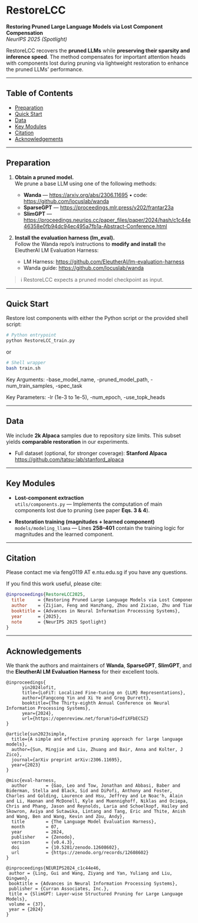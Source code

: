 # RestoreLCC

**Restoring Pruned Large Language Models via Lost Component Compensation**  
*NeurIPS 2025 (Spotlight)*

RestoreLCC recovers the **pruned LLMs** while **preserving their sparsity and inference speed**. The method compensates for important attention heads with components lost during pruning via lightweight restoration to enhance the pruned LLMs' performance.

---

## Table of Contents

- [Preparation](#preparation)
- [Quick Start](#quick-start)  
- [Data](#data)
- [Key Modules](#key-modules)   
- [Citation](#citation)
- [Acknowledgements](#acknowledgements)

---


## Preparation

1. **Obtain a pruned model.**  
   We prune a base LLM using one of the following methods:
   - **Wanda** — <https://arxiv.org/abs/2306.11695> • code: <https://github.com/locuslab/wanda>  
   - **SparseGPT** — <https://proceedings.mlr.press/v202/frantar23a>  
   - **SlimGPT** — <https://proceedings.neurips.cc/paper_files/paper/2024/hash/c1c44e46358e0fb94dc94ec495a7fb1a-Abstract-Conference.html>

2. **Install the evaluation harness (lm_eval).**  
   Follow the Wanda repo’s instructions to **modify and install** the EleutherAI LM Evaluation Harness:  
   - LM Harness: <https://github.com/EleutherAI/lm-evaluation-harness>  
   - Wanda guide: <https://github.com/locuslab/wanda>

> ℹ️ RestoreLCC expects a pruned model checkpoint as input.

---


## Quick Start

Restore lost components with either the Python script or the provided shell script:

```bash
# Python entrypoint
python RestoreLCC_train.py
```

or

```bash
# Shell wrapper
bash train.sh
```
Key Arguments:
-base_model_name, -pruned_model_path, -num_train_samples, -spec_task

Key Parameters:
-lr (1e-3 to 1e-5), -num_epoch, -use_topk_heads

---

## Data

We include **2k Alpaca** samples due to repository size limits. This subset yields **comparable restoration** in our experiments.

- Full dataset (optional, for stronger coverage): **Stanford Alpaca**  
  <https://github.com/tatsu-lab/stanford_alpaca>

---


## Key Modules

- **Lost-component extraction**  
  `utils/components.py` — Implements the computation of main components lost due to pruning (see paper **Eqs. 3 & 4**).

- **Restoration training (magnitudes + learned component)**  
  `models/modeling_llama` — Lines **258–401** contain the training logic for magnitudes and the learned component.

---


## Citation
Please contact me via feng0119 AT e.ntu.edu.sg if you have any questions.

If you find this work useful, please cite:

```bibtex
@inproceedings{RestoreLCC2025,
  title     = {Restoring Pruned Large Language Models via Lost Component Compensation},
  author    = {Zijian, Feng and Hanzhang, Zhou and Zixiao, Zhu and Tianjiao, Li and Jia Jim Deryl, Chua and Lee Onn, Mak and Gee Wah, Ng and Kezhi Mao},
  booktitle = {Advances in Neural Information Processing Systems},
  year      = {2025},
  note      = {NeurIPS 2025 Spotlight}
}
```

---


## Acknowledgements

We thank the authors and maintainers of **Wanda**, **SparseGPT**, **SlimGPT**, and the **EleutherAI LM Evaluation Harness** for their excellent tools.


```
@inproceedings{
      yin2024lofit,
      title={LoFiT: Localized Fine-tuning on {LLM} Representations},
      author={Fangcong Yin and Xi Ye and Greg Durrett},
      booktitle={The Thirty-eighth Annual Conference on Neural Information Processing Systems},
      year={2024},
      url={https://openreview.net/forum?id=dfiXFbECSZ}
}

@article{sun2023simple,
  title={A simple and effective pruning approach for large language models},
  author={Sun, Mingjie and Liu, Zhuang and Bair, Anna and Kolter, J Zico},
  journal={arXiv preprint arXiv:2306.11695},
  year={2023}
}

@misc{eval-harness,
  author       = {Gao, Leo and Tow, Jonathan and Abbasi, Baber and Biderman, Stella and Black, Sid and DiPofi, Anthony and Foster, Charles and Golding, Laurence and Hsu, Jeffrey and Le Noac'h, Alain and Li, Haonan and McDonell, Kyle and Muennighoff, Niklas and Ociepa, Chris and Phang, Jason and Reynolds, Laria and Schoelkopf, Hailey and Skowron, Aviya and Sutawika, Lintang and Tang, Eric and Thite, Anish and Wang, Ben and Wang, Kevin and Zou, Andy},
  title        = {The Language Model Evaluation Harness},
  month        = 07,
  year         = 2024,
  publisher    = {Zenodo},
  version      = {v0.4.3},
  doi          = {10.5281/zenodo.12608602},
  url          = {https://zenodo.org/records/12608602}
}

@inproceedings{NEURIPS2024_c1c44e46,
 author = {Ling, Gui and Wang, Ziyang and Yan, Yuliang and Liu, Qingwen},
 booktitle = {Advances in Neural Information Processing Systems},
 publisher = {Curran Associates, Inc.},
 title = {SlimGPT: Layer-wise Structured Pruning for Large Language Models},
 volume = {37},
 year = {2024}
}

```
